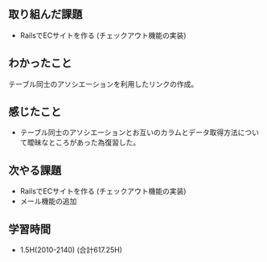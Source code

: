 ## 取り組んだ課題
- RailsでECサイトを作る
(チェックアウト機能の実装)
  
## わかったこと 
テーブル同士のアソシエーションを利用したリンクの作成。

## 感じたこと  
- テーブル同士のアソシエーションとお互いのカラムとデータ取得方法について曖昧なところがあった為復習した。

## 次やる課題  
- RailsでECサイトを作る
(チェックアウト機能の実装)
- メール機能の追加
  
## 学習時間  
- 1.5H(2010-2140) (合計617.25H)
